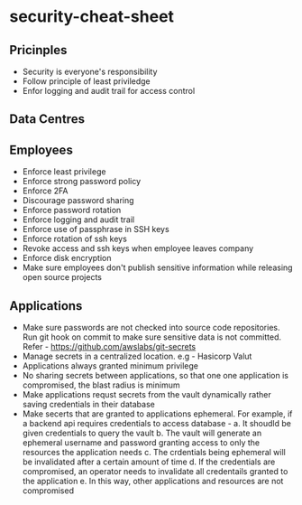 # security-cheat-sheet

## Pricinples
- Security is everyone's responsibility
- Follow principle of least priviledge
- Enfor logging and audit trail for access control

## Data Centres

## Employees
- Enforce least privilege
- Enforce strong password policy
- Enforce 2FA
- Discourage password sharing
- Enforce password rotation
- Enforce logging and audit trail
- Enforce use of passphrase in SSH keys
- Enforce rotation of ssh keys
- Revoke access and ssh keys when employee leaves company
- Enforce disk encryption
- Make sure employees don't publish sensitive information while releasing open source projects

## Applications
- Make sure passwords are not checked into source code repositories. Run git hook on commit to make sure sensitive data is not   committed. Refer - https://github.com/awslabs/git-secrets
- Manage secrets in a centralized location. e.g - Hasicorp Valut
- Applications always granted minimum privilege
- No sharing secrets between applications, so that one one application is compromised, the blast radius is minimum
- Make applications requst secrets from the vault dynamically rather saving credentials in their database
- Make secerts that are granted to applications ephemeral. 
  For example, if a backend api requires credentials to access database -
  a. It shoudld be given credentials to query the vault
  b. The vault will generate an ephemeral username and password granting access to only the resources the application needs
  c. The crdentials being ephemeral will be invalidated after a certain amount of time
  d. If the credentials are compromised, an operator needs to invalidate all credentails granted to the application
  e. In this way, other applications and resources are not compromised

